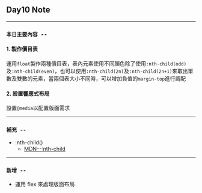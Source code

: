 ## **Day10 Note**

---

### `本日主要內容 --`

#### 1. 製作價目表

運用`float`製作兩種價目表，表內元素使用不同顏色除了使用`:nth-child(odd)`及`:nth-child(even)`，也可以使用`:nth-child(2n)`及`:nth-child(2n+1)`來取出單數及雙數的元素，當兩個表大小不同時，可以增加負值的`margin-top`進行調配

#### 2. 設置響應式布局

設置`@media`以配置版面需求

---

### **`補充 --`**

- :nth-child()
  - [MDN--:nth-child](https://developer.mozilla.org/en-US/docs/Web/CSS/:nth-child)

---

### **`新增 --`**

- 運用 flex 來處理版面布局

